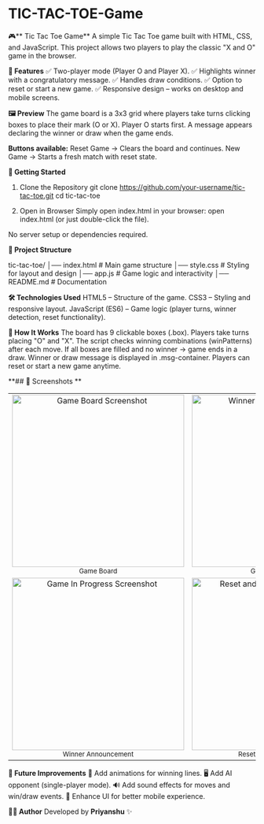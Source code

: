 # TIC-TAC-TOE-Game

🎮** Tic Tac Toe Game**
A simple Tic Tac Toe game built with HTML, CSS, and JavaScript. This project allows two players to play the classic "X and O" game in the browser.

**📌 Features**
✅ Two-player mode (Player O and Player X).
✅ Highlights winner with a congratulatory message.
✅ Handles draw conditions.
✅ Option to reset or start a new game.
✅ Responsive design – works on desktop and mobile screens.

**🖼️ Preview**
The game board is a 3x3 grid where players take turns clicking boxes to place their mark (O or X).
Player O starts first.
A message appears declaring the winner or draw when the game ends.

**Buttons available:**
Reset Game → Clears the board and continues.
New Game → Starts a fresh match with reset state.

**🚀 Getting Started**
1. Clone the Repository
git clone https://github.com/your-username/tic-tac-toe.git
cd tic-tac-toe

2. Open in Browser
Simply open index.html in your browser:
open index.html
(or just double-click the file).

No server setup or dependencies required.

**📂 Project Structure**

tic-tac-toe/
│── index.html      # Main game structure
│── style.css       # Styling for layout and design
│── app.js          # Game logic and interactivity
│── README.md       # Documentation

**🛠️ Technologies Used**
HTML5 – Structure of the game.
CSS3 – Styling and responsive layout.
JavaScript (ES6) – Game logic (player turns, winner detection, reset functionality).

**🎯 How It Works**
The board has 9 clickable boxes (.box).
Players take turns placing "O" and "X".
The script checks winning combinations (winPatterns) after each move.
If all boxes are filled and no winner → game ends in a draw.
Winner or draw message is displayed in .msg-container.
Players can reset or start a new game anytime.

**## 📸 Screenshots  **

<table>
  <tr>
    <td align="center">
      <img src="https://github.com/user-attachments/assets/fc4fefc3-012d-40be-9903-1645b9c6bc1d" width="350" alt="Game Board Screenshot" />
      <br/><sub>Game Board</sub>
    </td>
    <td align="center">
      <img src="https://github.com/user-attachments/assets/dfa6d2cd-7b9b-4ecd-9020-1f2088bd021b" width="350" alt="Winner Message Screenshot" />
      <br/><sub>Game in Progress</sub>
    </td>
  </tr>
  <tr>
    <td align="center">
      <img src="https://github.com/user-attachments/assets/794422f6-6caa-45c8-b80a-00b5261d91e7" width="350" alt="Game In Progress Screenshot" />
      <br/><sub>Winner Announcement</sub>
    </td>
    <td align="center">
      <img src="https://github.com/user-attachments/assets/df723b8d-6376-46ee-9822-a776a7a2a252" width="350" alt="Reset and New Game Screenshot" />
      <br/><sub>Reset/New Game Options</sub>
    </td>
  </tr>
</table>


**🔮 Future Improvements**
🎨 Add animations for winning lines.
🖥️ Add AI opponent (single-player mode).
🔊 Add sound effects for moves and win/draw events.
📱 Enhance UI for better mobile experience.

**👨‍💻 Author**
Developed by **Priyanshu** ✨
